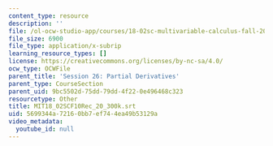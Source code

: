```yaml
---
content_type: resource
description: ''
file: /ol-ocw-studio-app/courses/18-02sc-multivariable-calculus-fall-2010/5699344a72160bb7ef744ea49b53129a_MIT18_02SCF10Rec_20_300k.srt
file_size: 6900
file_type: application/x-subrip
learning_resource_types: []
license: https://creativecommons.org/licenses/by-nc-sa/4.0/
ocw_type: OCWFile
parent_title: 'Session 26: Partial Derivatives'
parent_type: CourseSection
parent_uid: 9bc5502d-75dd-79dd-4f22-0e496468c323
resourcetype: Other
title: MIT18_02SCF10Rec_20_300k.srt
uid: 5699344a-7216-0bb7-ef74-4ea49b53129a
video_metadata:
  youtube_id: null
---
```

